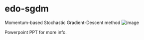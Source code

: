 # edo-sgdm
Momentum-based Stochastic Gradient-Descent method
![image](https://github.com/user-attachments/assets/f5b9da7b-55ad-476e-adf8-eacdd0b84ddb)

Powerpoint PPT for more info.
